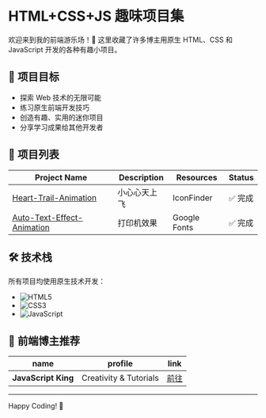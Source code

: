 # HTML+CSS+JS 趣味项目集

欢迎来到我的前端游乐场！🎢 这里收藏了许多博主用原生 HTML、CSS 和 JavaScript 开发的各种有趣小项目。

## 🎯 项目目标

- 探索 Web 技术的无限可能
- 练习原生前端开发技巧
- 创造有趣、实用的迷你项目
- 分享学习成果给其他开发者

## 🚀 项目列表

| Project Name                    | Description  | Resources    | Status  |
| ------------------------------- | ------------ | ------------ | ------- |
| [Heart-Trail-Animation](#)      | 小心心天上飞 | IconFinder   | ✅ 完成 |
| [Auto-Text-Effect-Animation](#) | 打印机效果   | Google Fonts | ✅ 完成 |

## 🛠️ 技术栈

所有项目均使用原生技术开发：

- ![HTML5](https://img.shields.io/badge/-HTML5-E34F26?logo=html5&logoColor=white)
- ![CSS3](https://img.shields.io/badge/-CSS3-1572B6?logo=css3&logoColor=white)
- ![JavaScript](https://img.shields.io/badge/-JavaScript-F7DF1E?logo=javascript&logoColor=black)

## 📢 前端博主推荐

| name                | profile                | link                                            |
| ------------------- | ---------------------- | ----------------------------------------------- |
| **JavaScript King** | Creativity & Tutorials | [前往](https://www.youtube.com/@JavaScriptKing) |

---

Happy Coding! 🎉
